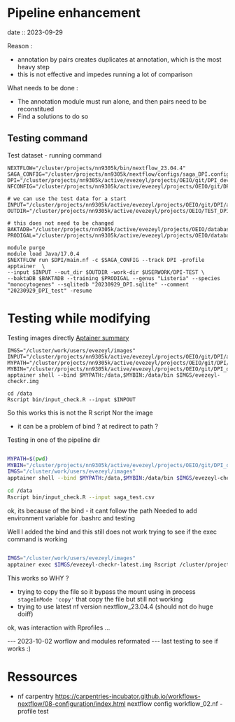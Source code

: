 # Pipeline enhancement 
date :: 2023-09-29 

Reason : 
- annotation by pairs creates duplicates at annotation, which is the most heavy step
- this is not effective and impedes running a lot of comparison 

What needs to be done : 
- The annotation module must run alone, and then pairs need to be reconstitued 
- Find a solutions to do so

## Testing command 
Test dataset - running command 

```shell 
NEXTFLOW="/cluster/projects/nn9305k/bin/nextflow_23.04.4"
SAGA_CONFIG="/cluster/projects/nn9305k/nextflow/configs/saga_DPI.config"
DPI="/cluster/projects/nn9305k/active/evezeyl/projects/OEIO/git/DPI_dev/DPI"
NFCONFIG="/cluster/projects/nn9305k/active/evezeyl/projects/OEIO/git/DPI_dev/DPI/nextflow.config"

# we can use the test data for a start
INPUT="/cluster/projects/nn9305k/active/evezeyl/projects/OEIO/git/DPI/assets/data/saga_test.csv"
OUTDIR="/cluster/projects/nn9305k/active/evezeyl/projects/OEIO/TEST_DPI/enhancement"

# this does not need to be changed
BAKTADB="/cluster/projects/nn9305k/active/evezeyl/projects/OEIO/databases/bakta/db"
PRODIGAL="/cluster/projects/nn9305k/active/evezeyl/projects/OEIO/databases/Listeria_monocytogenes.trn"

module purge
module load Java/17.0.4
$NEXTFLOW run $DPI/main.nf -c $SAGA_CONFIG --track DPI -profile apptainer  \
--input $INPUT --out_dir $OUTDIR -work-dir $USERWORK/DPI-TEST \
--baktaDB $BAKTADB --training $PRODIGAL --genus "Listeria" --species "monocytogenes" --sqlitedb "20230929_DPI.sqlite" --comment "20230929_DPI_test" -resume
```

# Testing while modifying 
Testing images directly 
[Aptainer summary](https://hsf-training.github.io/hsf-training-singularity-webpage/07-file-sharing/#:~:text=By%20default%2C%20Apptainer%20binds%3A%201%20The%20user%E2%80%99s%20home,configuration%2C%20it%20may%20vary%20from%20site%20to%20site.)
```shell 
IMGS="/cluster/work/users/evezeyl/images"
INPUT="/cluster/projects/nn9305k/active/evezeyl/projects/OEIO/git/DPI/assets/data/saga_test.csv"
MYPATH="/cluster/projects/nn9305k/active/evezeyl/projects/OEIO/git/DPI/assets/data" 
MYBIN="/cluster/projects/nn9305k/active/evezeyl/projects/OEIO/git/DPI_dev/DPI/bin"
apptainer shell --bind $MYPATH:/data,$MYBIN:/data/bin $IMGS/evezeyl-checkr.img 

cd /data 
Rscript bin/input_check.R --input $INPOUT
```
So this works this is not the R script Nor the image 
- it can be a problem of bind ? at redirect to path ? 

Testing in one of the pipeline dir 

```bash 

MYPATH=$(pwd)
MYBIN="/cluster/projects/nn9305k/active/evezeyl/projects/OEIO/git/DPI_dev/DPI/bin"
IMGS="/cluster/work/users/evezeyl/images"
apptainer shell --bind $MYPATH:/data,$MYBIN:/data/bin $IMGS/evezeyl-checkr-latest.img 

cd /data 
Rscript bin/input_check.R --input saga_test.csv
```
ok, its because of the bind - it cant follow the path 
Needed to add environment variable for .bashrc and testing

Well I added the bind and this still does not work 
trying to see if the exec command is working

```bash 

IMGS="/cluster/work/users/evezeyl/images"
apptainer exec $IMGS/evezeyl-checkr-latest.img Rscript /cluster/projects/nn9305k/active/evezeyl/projects/OEIO/git/DPI_dev/DPI/bin/input_check.R --input saga_test.csv
```

This works so WHY ? 

- trying to copy the file so it bypass the mount using in process `  stageInMode 'copy'` that copy the file but still not working
- trying to use latest nf version nextflow_23.04.4 (should not do huge doiff)

ok, was interaction with Rprofiles ... 

--- 2023-10-02 worflow and modules reformated --- last testing to see if works :) 


# Ressources
- nf carpentry https://carpentries-incubator.github.io/workflows-nextflow/08-configuration/index.html 
nextflow config workflow_02.nf -profile test